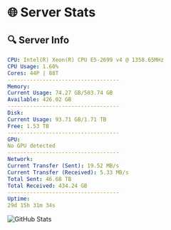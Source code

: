 # 🌐 Server Stats
## 🔍 Server Info
```yaml
CPU: Intel(R) Xeon(R) CPU E5-2699 v4 @ 1358.65MHz
CPU Usage: 1.60%
Cores: 44P | 88T
-----------------------------------
Memory:
Current Usage: 74.27 GB/503.74 GB
Available: 426.02 GB
-----------------------------------
Disk:
Current Usage: 93.71 GB/1.71 TB
Free: 1.53 TB
-----------------------------------
GPU:
No GPU detected
-----------------------------------
Network:
Current Transfer (Sent): 19.52 MB/s
Current Transfer (Received): 5.33 MB/s
Total Sent: 46.68 TB
Total Received: 434.24 GB
-----------------------------------
Uptime:
29d 15h 31m 34s
```
![GitHub Stats](https://img.shields.io/badge/Updated-2025-04-06_12:54:23-blue)